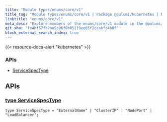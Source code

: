 ```yaml
---
title: "Module types/enums/core/v1"
title_tag: "Module types/enums/core/v1 | Package @pulumi/kubernetes | Node.js SDK"
linktitle: "enums/core/v1"
meta_desc: "Explore members of the enums/core/v1 module in the @pulumi/kubernetes package."
git_sha: "fe4bf57fb2aa9c06f0b85119ee05f2ccabfc4b0f"
block_external_search_index: true
---
```


<!-- WARNING: this page was generated by a tool. Do not edit it by hand. -->
<!-- To change it, please see https://github.com/pulumi/docs/tree/master/tools/tscdocgen. -->

{{< resource-docs-alert "kubernetes" >}}






<h3>APIs</h3>
<ul class="api">
    <li><a href="#ServiceSpecType"><span class="symbol api"></span>ServiceSpecType</a></li>
</ul>




<h2 id="apis">APIs</h2>
<h3 class="pdoc-module-header" id="ServiceSpecType" data-link-title="ServiceSpecType">
    <a href="https://github.com/pulumi/pulumi-kubernetes/blob/fe4bf57fb2aa9c06f0b85119ee05f2ccabfc4b0f/sdk/nodejs/types/enums/core/v1/index.ts#L12">
        type <strong>ServiceSpecType</strong>
    </a>
</h3>

<pre class="highlight"><code><span class='kd'>type</span> ServiceSpecType = <span class='s2'>"ExternalName"</span> | <span class='s2'>"ClusterIP"</span> | <span class='s2'>"NodePort"</span> | <span class='s2'>"LoadBalancer"</span>;</code></pre>
